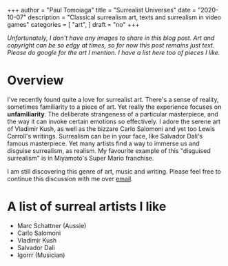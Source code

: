 +++
author = "Paul Tomoiaga"
title = "Surrealist Universes"
date = "2020-10-07"
description = "Classical surrealism art, texts and surrealism in video games"
categories = [
  "art",
]
draft = "no"
+++

*Unfortunately, I don't have any images to share in this blog post. Art and copyright can be so edgy at times, so for now this post remains just text.
Please do google for the art I mention. I have a list here too of pieces I like.*

# Overview
I've recently found quite a love for surrealist art. There's a sense of reality, sometimes familiarity to a piece of art.
Yet really the experience focuses on **unfamiliarity**. The deliberate strangeness of a particular masterpiece, and the way it can invoke certain emotions so effectively.
I adore the serene art of Vladimir Kush, as well as the bizzare Carlo Salomoni and yet too Lewis Carroll's writings.
Surrealism can be in your face, like Salvador Dali's famous masterpiece. Yet many artists find a way to immerse us and disguise surrealism, as realism.
My favourite example of this "disguised surrealism" is in Miyamoto's Super Mario franchise.

I am still discovering this genre of art, music and writing. Please feel free to continue this discussion with me over [email](/about/).

# A list of surreal artists I like
  - Marc Schattner (Aussie)
  - Carlo Salomoni
  - Vladimir Kush
  - Salvador Dali
  - Igorrr (Musician)

